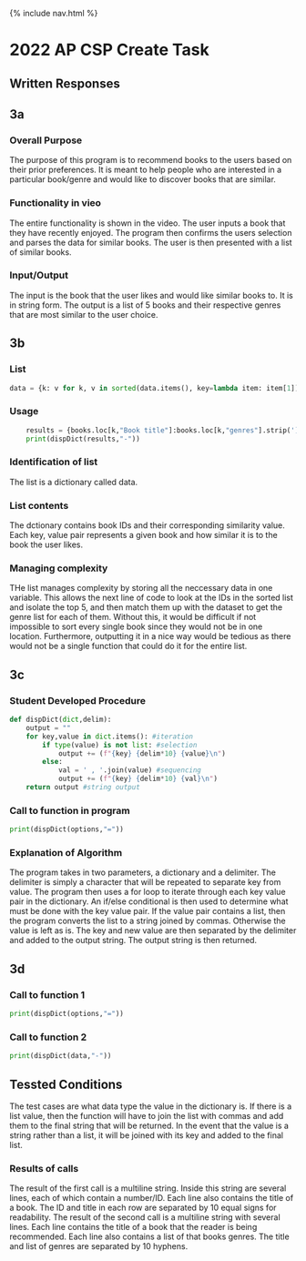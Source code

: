 {% include nav.html %}

# 2022 AP CSP Create Task

## Written Responses

## 3a

### Overall Purpose
The purpose of this program is to recommend books to the users based on their prior preferences. It is meant to help people who are interested in a particular book/genre and would like to discover books that are similar. 


### Functionality in vieo
The entire functionality is shown in the video. The user inputs a book that they have recently enjoyed. The program then confirms the users selection and parses the data for similar books. The user is then presented with a list of similar books. 

### Input/Output
The input is the book that the user likes and would like similar books to. It is in string form. The output is a list of 5 books and their respective genres that are most similar to the user choice. 

## 3b

### List
```py
data = {k: v for k, v in sorted(data.items(), key=lambda item: item[1])}
```
### Usage
```py
    results = {books.loc[k,"Book title"]:books.loc[k,"genres"].strip('][').split(",") for k in list(data.keys())[:5]}
    print(dispDict(results,"-"))
```
### Identification of list
The list is a dictionary called data. 

### List contents
The dctionary contains book IDs and their corresponding similarity value. Each key, value pair represents a given book and how similar it is to the book the user likes. 

### Managing complexity
THe list manages complexity by storing all the neccessary data in one variable. This allows the next line of code to look at the IDs in the sorted list and isolate the top 5, and then match them up with the dataset to get the genre list for each of them. Without this, it would be difficult if not impossible to sort every single book since they would not be in one location. Furthermore, outputting it in a nice way would be tedious as there would not be a single function that could do it for the entire list. 

## 3c

### Student Developed Procedure
```py
def dispDict(dict,delim):
    output = ""
    for key,value in dict.items(): #iteration
        if type(value) is not list: #selection
            output += (f"{key} {delim*10} {value}\n")
        else:
            val = ' , '.join(value) #sequencing
            output += (f"{key} {delim*10} {val}\n")
    return output #string output

```
### Call to function in program
```py
print(dispDict(options,"="))
```
### Explanation of Algorithm
The program takes in two parameters, a dictionary and a delimiter. The delimiter is simply a character that will be repeated to separate key from value. The program then uses a for loop to iterate through each key value pair in the dictionary. An if/else conditional is then used to determine what must be done with the key value pair. If the value pair contains a list, then the program converts the list to a string joined by commas. Otherwise the value is left as is. The key and new value are then separated by the delimiter and added to the output string. The output string is then returned. 

## 3d

### Call to function 1
```py
print(dispDict(options,"="))
```

### Call to function 2
```py
print(dispDict(data,"-"))
```

## Tessted Conditions
The test cases are what data type the value in the dictionary is. If there is a list value, then the function will have to join the list with commas and add them to the final string that will be returned. In the event that the value is a string rather than a list, it will be joined with its key and added to the final list. 

### Results of calls
The result of the first call is a multiline string. Inside this string are several lines, each of which contain a number/ID. Each line also contains the title of a book. The ID and title in each row are separated by 10 equal signs for readability. 
The result of the second call is a multiline string with several lines. Each line contains the title of a book that the reader is being recommended. Each line also contains a list of that books genres. The title and list of genres are separated by 10 hyphens. 